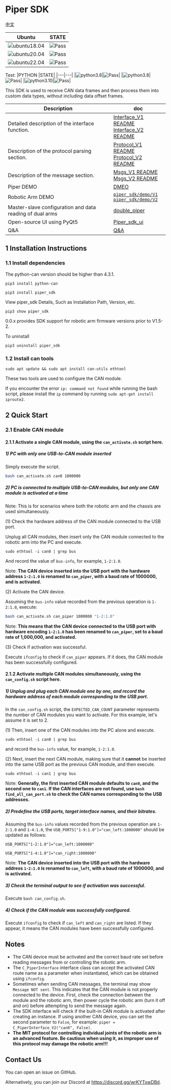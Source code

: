 # Piper SDK

[中文](README.MD)

|Ubuntu |STATE|
|---|---|
|![ubuntu18.04](https://img.shields.io/badge/Ubuntu-18.04-orange.svg)|![Pass](https://img.shields.io/badge/Pass-blue.svg)|
|![ubuntu20.04](https://img.shields.io/badge/Ubuntu-20.04-orange.svg)|![Pass](https://img.shields.io/badge/Pass-blue.svg)|
|![ubuntu22.04](https://img.shields.io/badge/Ubuntu-22.04-orange.svg)|![Pass](https://img.shields.io/badge/Pass-blue.svg)|

Test:
|PYTHON |STATE|
|---|---|
|![python3.6](https://img.shields.io/badge/Python-3.6-blue.svg)|![Pass](https://img.shields.io/badge/Pass-blue.svg)|
|![python3.8](https://img.shields.io/badge/Python-3.8-blue.svg)|![Pass](https://img.shields.io/badge/Pass-blue.svg)|
|![python3.10](https://img.shields.io/badge/Python-3.10-blue.svg)|![Pass](https://img.shields.io/badge/Pass-blue.svg)|

This SDK is used to receive CAN data frames and then process them into custom data types, without including data offset frames.

|Description |doc|
|---|---|
|Detailed description of the interface function.|[Interface_V1 README](./asserts/V1/INTERFACE_V1.MD) <br> [Interface_V2 README](./asserts/V2/INTERFACE_V2.MD)|
|Description of the protocol parsing section.|[Protocol_V1 README](./asserts/V1/PROTOCOL_V1.MD) <br> [Protocol_V2 README](./asserts/V2/PROTOCOL_V2.MD)|
|Description of the message section.|[Msgs_V1 README](./asserts/V1/MSGS_V1.MD) <br> [Msgs_V2 README](./asserts/V2/MSGS_V2.MD)|
|Piper DEMO|[DMEO](./asserts/SDK_DEMO(EN).MD)|
|Robotic Arm DEMO| [`piper_sdk/demo/V1`](./demo/V1/README.MD) <br> [`piper_sdk/demo/V2`](./demo/V2/README.MD) |
|Master-slave configuration and data reading of dual arms| [double_piper](./asserts/double_piper.MD) |
| Open-source UI using PyQt5 | [Piper_sdk_ui](<https://github.com/agilexrobotics/Piper_sdk_ui.git>) |
|Q&A|[Q&A](./asserts/Q&A.MD)|

## 1 Installation Instructions

### 1.1 Install dependencies
The python-can version should be higher than 4.3.1.
```shell
pip3 install python-can
```

```shell
pip3 install piper_sdk
```

View piper_sdk Details, Such as Installation Path, Version, etc.

```shell
pip3 show piper_sdk
```
0.0.x provides SDK support for robotic arm firmware versions prior to V1.5-2.

To uninstall

```shell
pip3 uninstall piper_sdk
```

### 1.2 Install can tools

```shell
sudo apt update && sudo apt install can-utils ethtool
```

These two tools are used to configure the CAN module.

If you encounter the error `ip: command not found` while running the bash script, please install the `ip` command by running `sudo apt-get install iproute2`.

## 2 Quick Start

### 2.1 Enable CAN module

#### 2.1.1 Activate a single CAN module, **using the `can_activate.sh` script here**.

##### 1) PC with only one USB-to-CAN module inserted

Simply execute the script.

```bash
bash can_activate.sh can0 1000000
```

##### 2) PC is connected to multiple USB-to-CAN modules, but only one CAN module is activated at a time


Note: This is for scenarios where both the robotic arm and the chassis are used simultaneously.

(1) Check the hardware address of the CAN module connected to the USB port.  

Unplug all CAN modules, then insert only the CAN module connected to the robotic arm into the PC and execute.

```shell
sudo ethtool -i can0 | grep bus
```

And record the value of `bus-info`, for example, `1-2:1.0`.

Note: **The CAN device inserted into the USB port with the hardware address `1-2:1.0` is renamed to `can_piper`, with a baud rate of 1000000, and is activated.**

(2) Activate the CAN device. 

Assuming the `bus-info` value recorded from the previous operation is `1-2:1.0`, execute:

```bash
bash can_activate.sh can_piper 1000000 "1-2:1.0"
```

Note: **This means that the CAN device connected to the USB port with hardware encoding `1-2:1.0` has been renamed to `can_piper`, set to a baud rate of 1,000,000, and activated.**


(3) Check if activation was successful.

Execute `ifconfig` to check if `can_piper` appears. If it does, the CAN module has been successfully configured.

#### 2.1.2 Activate multiple CAN modules simultaneously, **using the `can_config.sh` script here**.

##### 1) Unplug and plug each CAN module one by one, and record the hardware address of each module corresponding to the USB port.

In the `can_config.sh` script, the `EXPECTED_CAN_COUNT` parameter represents the number of CAN modules you want to activate. For this example, let's assume it is set to 2.

(1) Then, insert one of the CAN modules into the PC alone and execute.

```shell
sudo ethtool -i can0 | grep bus
```

and record the `bus-info` value, for example, `1-2:1.0`.

(2) Next, insert the next CAN module, making sure that it **cannot** be inserted into the same USB port as the previous CAN module, and then execute.

```shell
sudo ethtool -i can1 | grep bus
```

Note: **Generally, the first inserted CAN module defaults to `can0`, and the second one to `can1`. If the CAN interfaces are not found, use `bash find_all_can_port.sh` to check the CAN names corresponding to the USB addresses.**

##### 2) Predefine the USB ports, target interface names, and their bitrates.

Assuming the `bus-info` values recorded from the previous operation are `1-2:1.0` and `1-4:1.0`, the `USB_PORTS["1-9:1.0"]="can_left:1000000"` should be updated as follows:

`USB_PORTS["1-2:1.0"]="can_left:1000000"`

`USB_PORTS["1-4:1.0"]="can_right:1000000"`

Note: **The CAN device inserted into the USB port with the hardware address `1-2:1.0` is renamed to `can_left`, with a baud rate of 1000000, and is activated.**

##### 3) Check the terminal output to see if activation was successful.


Execute `bash can_config.sh`.


##### 4) Check if the CAN module was successfully configured.


Execute `ifconfig` to check if `can_left` and `can_right` are listed. If they appear, it means the CAN modules have been successfully configured.


## Notes

- The CAN device must be activated and the correct baud rate set before reading messages from or controlling the robotic arm.
- The `C_PiperInterface` interface class can accept the activated CAN route name as a parameter when instantiated, which can be obtained using `ifconfig`.
- Sometimes when sending CAN messages, the terminal may show `Message NOT sent`. This indicates that the CAN module is not properly connected to the device. First, check the connection between the module and the robotic arm, then power cycle the robotic arm (turn it off and on) before attempting to send the message again.
- The SDK interface will check if the built-in CAN module is activated after creating an instance. If using another CAN device, you can set the second parameter to `False`, for example: `piper = C_PiperInterface_V2("can0", False)`.
- **The MIT protocol for controlling individual joints of the robotic arm is an advanced feature. Be cautious when using it, as improper use of this protocol may damage the robotic arm!!!**

## Contact Us

You can open an issue on GitHub.

Alternatively, you can join our Discord at <https://discord.gg/wrKYTxwDBd>.
